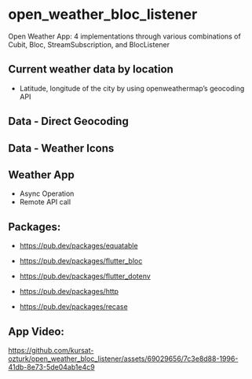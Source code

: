 # open_weather_bloc_listener

Open Weather App: 4 implementations through various combinations of Cubit, Bloc, StreamSubscription, and BlocListener

## Current weather data by location
- Latitude, longitude of the city by using openweathermap’s geocoding API

## Data - Direct Geocoding

## Data - Weather Icons

## Weather App
- Async Operation
- Remote API call

## Packages:
- https://pub.dev/packages/equatable
  
- https://pub.dev/packages/flutter_bloc
  
- https://pub.dev/packages/flutter_dotenv
  
- https://pub.dev/packages/http
  
- https://pub.dev/packages/recase

## App Video:

https://github.com/kursat-ozturk/open_weather_bloc_listener/assets/69029656/7c3e8d88-1996-41db-8e73-5de04ab1e4c9
